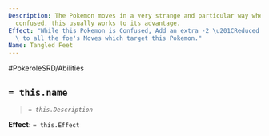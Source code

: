 ```yaml
---
Description: The Pokemon moves in a very strange and particular way when dizzy or
  confused, this usually works to its advantage.
Effect: "While this Pokemon is Confused, Add an extra -2 \u201CReduced Accuracy\u201D\
  \ to all the foe's Moves which target this Pokemon."
Name: Tangled Feet
---
```


#PokeroleSRD/Abilities

## `= this.name`

> *`= this.Description`*

**Effect:** `= this.Effect`